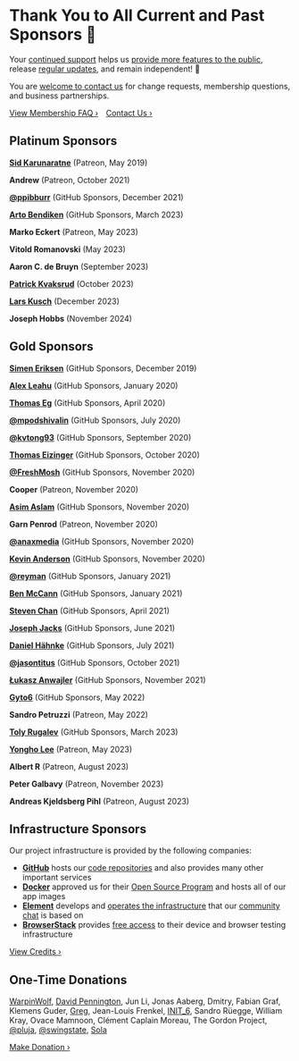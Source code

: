 # Thank You to All Current and Past Sponsors 💎 #

Your [continued support](https://link.photoprism.app/membership) helps us [provide more features to the public](https://www.photoprism.app/oss/faq#what-functionality-is-generally-available), release [regular updates](https://docs.photoprism.app/release-notes/), and remain independent! 💜

You are [welcome to contact us](https://www.photoprism.app/contact) for change requests, membership questions, and business partnerships.

[View Membership FAQ ›](https://www.photoprism.app/kb/membership) [Contact Us ›](https://www.photoprism.app/contact)

## Platinum Sponsors ##

[**Sid Karunaratne**](https://github.com/sakaru) (Patreon, May 2019)

**Andrew** (Patreon, October 2021)

[**@ppibburr**](https://github.com/ppibburr) (GitHub Sponsors, December 2021)

[**Arto Bendiken**](https://github.com/artob) (GitHub Sponsors, March 2023)

**Marko Eckert** (Patreon, May 2023)

**Vitold Romanovski** (May 2023)

**Aaron C. de Bruyn** (September 2023)

[**Patrick Kvaksrud**](https://github.com/Kvaksrud) (October 2023)

[**Lars Kusch**](https://github.com/LarsK1) (December 2023)

**Joseph Hobbs** (November 2024)

## Gold Sponsors ##

[**Simen Eriksen**](https://github.com/dennorske) (GitHub Sponsors, December 2019)

[**Alex Leahu**](https://github.com/alxjsn) (GitHub Sponsors, January 2020)

[**Thomas Eg**](https://github.com/ThomasEg) (GitHub Sponsors, April 2020)

[**@mpodshivalin**](https://github.com/mpodshivalin) (GitHub Sponsors, July 2020)

[**@kvtong93**](https://github.com/kvtong93) (GitHub Sponsors, September 2020)

[**Thomas Eizinger**](https://github.com/thomaseizinger) (GitHub Sponsors, October 2020)

[**@FreshMosh**](https://github.com/FreshMosh) (GitHub Sponsors, November 2020)

**Cooper** (Patreon, November 2020)

[**Asim Aslam**](https://github.com/asim) (GitHub Sponsors, November 2020)

**Garn Penrod** (Patreon, November 2020)

[**@anaxmedia**](https://github.com/anaxmedia) (GitHub Sponsors, November 2020)

[**Kevin Anderson**](https://github.com/kevinanderson1) (GitHub Sponsors, November 2020)

[**@reyman**](https://github.com/reyman) (GitHub Sponsors, January 2021)

[**Ben McCann**](https://github.com/benmccann) (GitHub Sponsors, January 2021)

[**Steven Chan**](https://github.com/nioq) (GitHub Sponsors, April 2021)

[**Joseph Jacks**](https://github.com/josephjacks) (GitHub Sponsors, June 2021)

[**Daniel Hähnke**](https://github.com/DanBenHa) (GitHub Sponsors, July 2021)

[**@jasontitus**](https://github.com/jasontitus) (GitHub Sponsors, October 2021)

[**Łukasz Anwajler**](https://github.com/anwajler) (GitHub Sponsors, November 2021)

[**Gyto6**](https://github.com/gyto6) (GitHub Sponsors, May 2022)

**Sandro Petruzzi** (Patreon, May 2022)

[**Toly Rugalev**](https://github.com/AnatolyRugalev) (GitHub Sponsors, March 2023)

[**Yongho Lee**](https://github.com/lyh16) (Patreon, May 2023)

**Albert R** (Patreon, August 2023)

**Peter Galbavy** (Patreon, November 2023)

**Andreas Kjeldsberg Pihl** (Patreon, August 2023)

## Infrastructure Sponsors ##

Our project infrastructure is provided by the following companies:

- [**GitHub**](https://github.com/) hosts our [code repositories](https://github.com/photoprism/photoprism) and also provides many other important services
- [**Docker**](https://www.docker.com/) approved us for their [Open Source Program](https://www.docker.com/community/open-source/application/) and hosts all of our app images
- [**Element**](https://element.io/) develops and [operates the infrastructure](https://matrix.org/) that our [community chat](https://link.photoprism.app/chat) is based on
- [**BrowserStack**](https://www.browserstack.com/) provides [free access](https://www.browserstack.com/open-source) to their device and browser testing infrastructure

[View Credits ›](https://docs.photoprism.app/credits/)

## One-Time Donations ##

[WarpinWolf](https://github.com/WarpinWolf), [David Pennington](https://github.com/Xeoncross), Jun Li, Jonas Aaberg, Dmitry, Fabian Graf, Klemens
Guder, [Greg](https://github.com/oziee), Jean-Louis Frenkel, [INIT_6](https://twitter.com/init_3), Sandro Rüegge,
William Kray, Ovace Mamnoon, Clément Caplain Moreau, The Gordon Project, [@pluja](https://github.com/pluja),
[@swingstate](https://github.com/photoprism/photoprism/issues/808#issuecomment-997467377), [Sola](https://github.com/solacrypto)

[Make Donation ›](https://link.photoprism.app/donate)
